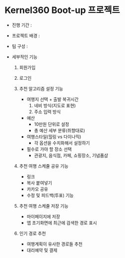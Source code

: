 # Kernel360 Boot-up 프로젝트

 - 진행 기간 :
 - 프로젝트 배경 : 
 - 팀 구성 :

 - 세부적인 기능

    1. 회원가입
    2. 로그인
    3. 추천 알고리즘 설정 기능
    
        - 여행지 선택 + 출발 복귀시간
            1. 네비 방식(지도로 표현)
            2. 주소 입력 방식
        - 예산
            - 10만원 단위로 설정
            - 총 예산 세부 분류(취향대로)
        - 여행스타일(힐링 vs 다이나믹)
            - 각 옵션을 수치화해서 설정하기
        - 필수로 가야 할 장소 선택
            - 관광지, 음식점, 카페, 쇼핑장소, 기념품샵
     4. 추천 여행 스케쥴 공유 기능

        - 링크
        - 복사 붙여넣기
        - 카카오 공유 
        - 수정 및 피드백(투표) 기능 

     5. 추천 여행 스케쥴 저장 기능

        - 마이페이지에 저장 
        - 앱 초기화면에 최근에 검색한 경로 표시

     6. 인기 경로 추천 

        - 여행계획이 유사한 경로들 추천 
        - 대리예약 및 결제

